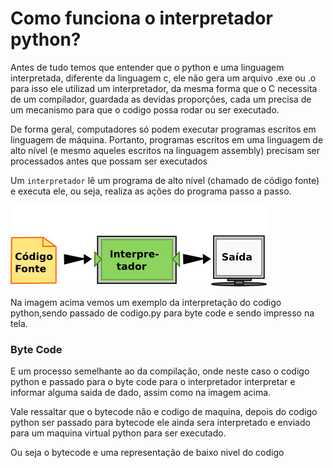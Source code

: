 # Como funciona o interpretador python?

Antes de tudo temos que entender que o python e uma linguagem interpretada, diferente da linguagem c, ele não gera um arquivo .exe ou .o para isso ele utilizad um interpretador, da mesma forma que o C necessita de um compilador, guardada as devidas proporções, cada um precisa de um mecanismo para que o codigo possa rodar ou ser executado.

De forma geral, computadores só podem executar programas escritos em linguagem de máquina. Portanto, programas escritos em uma linguagem de alto nível (e mesmo aqueles escritos na linguagem assembly) precisam ser processados antes que possam ser executados

Um ```interpretador``` lê um programa de alto nível (chamado de código fonte) e executa ele, ou seja, realiza as ações do programa passo a passo.

![interpretador](../images/interpretador.png)


Na imagem acima vemos um exemplo da interpretação do codigo python,sendo passado de codigo.py para byte code e sendo impresso na tela.

### Byte Code

E um processo semelhante ao da compilação, onde neste caso o codigo python e passado para o byte code para o interpretador interpretar e informar alguma saida de dado, assim como na imagem acima.

Vale ressaltar que o bytecode não e codigo de maquina, depois do codigo python ser passado para bytecode ele ainda sera interpretado e enviado para um maquina virtual python para ser executado.

Ou seja o bytecode e uma representação de baixo nivel do codigo

